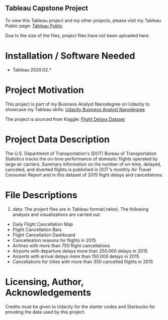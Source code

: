 ## Tableau Capstone Project

To view this Tableau project and my other projects,  please visit my Tableau Public page: [Tableau Public](https://public.tableau.com/profile/ahmet.cigil#!/)

Due to the size of the files, project files have not been uploaded here.

# Installation / Software Needed
- Tableau 2020.02.*

# Project Motivation
This project is part of my Business Analyst Nanodegree on Udacity to showcase my Tableau skills: 
[Udacity Business Analyst Nanodegree](https://www.udacity.com/course/business-analytics-nanodegree--nd098) 

The project is sourced from Kaggle: [Flight Delays Dataset](https://www.kaggle.com/usdot/flight-delays)

# Project Data Description 
The U.S. Department of Transportation's (DOT) Bureau of Transportation Statistics tracks the on-time performance of domestic flights operated by large air carriers. Summary information on the number of on-time, delayed, canceled, and diverted flights is published in DOT's monthly Air Travel Consumer Report and in this dataset of 2015 flight delays and cancellations.

# File Descriptions
1. data:
The project files are in Tableau format(.twbx). The following analysis and visualizations are carried out:

 - Daily Flight Cancellation Map
 - Flight Cancellation Bars
 - Flight Cancellation Dashboard
 - Cancelleation reasons for flights in 2015
 - Airlines with more than 750 flight cancellations
 - Airports with departure delays more than 250.000 delays in 2015
 - Airports with arrival delays more than 150.000 delays in 2015
 - Cancellations for cities with more than 350 cancelled flights in 2015

# Licensing, Author, Acknowledgements
Credits must be given to Udacity for the starter codes and Starbucks for provding the data used by this project.
